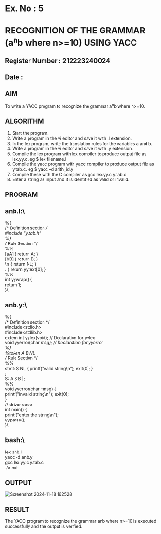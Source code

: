 # Ex. No : 5	
# RECOGNITION OF THE GRAMMAR (a<sup>n</sup>b where n>=10) USING YACC
## Register Number : 212223240024
## Date : 

## AIM   
To write a YACC program to recognize the grammar a<sup>n</sup>b where n>=10.

## ALGORITHM
1.	Start the program.
2.	Write a program in the vi editor and save it with .l extension.
3.	In the lex program, write the translation rules for the variables a and b.
4.	Write a program in the vi editor and save it with .y extension.
5.	Compile the lex program with lex compiler to produce output file as lex.yy.c. eg $ lex filename.l
6.	Compile the yacc program with yacc compiler to produce output file as y.tab.c. eg $ yacc –d arith_id.y
7.	Compile these with the C compiler as gcc lex.yy.c y.tab.c
8.	Enter a string as input and it is identified as valid or invalid.
 
## PROGRAM
## anb.l:\
%{\
/* Definition section */\
#include "y.tab.h"\
%}\
/* Rule Section */\
%%\
[aA] { return A; }\
[bB] { return B; }\
\n { return NL; }\
. { return yytext[0]; }\
%%\
int yywrap() {\
return 1;\
}\
## anb.y:\
%{\
/* Definition section */\
#include<stdio.h>\
#include<stdlib.h>\
extern int yylex(void); // Declaration for yylex\
void yyerror(char *msg); // Declaration for yyerror\
%}\
%token A B NL\
/* Rule Section */\
%%\
stmt: S NL { printf("valid string\n"); exit(0); }\
;\
S: A S B |;\
%%\
void yyerror(char *msg) {\
printf("invalid string\n"); exit(0);\
}\
// driver code\
int main() {\
printf("enter the string\n");\
yyparse();\
}\
## bash:\
lex anb.l\
yacc -d anb.y\
gcc lex.yy.c y.tab.c\
./a.out

## OUTPUT 
![Screenshot 2024-11-18 162528](https://github.com/user-attachments/assets/e1c39b67-3ea1-4b94-9aa6-8d06de690c96)

## RESULT
The YACC program to recognize the grammar anb where n>=10 is executed successfully and the output is verified.

